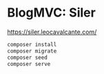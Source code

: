 BlogMVC: Siler
===============

https://siler.leocavalcante.com/

```bash
composer install
composer migrate
composer seed
composer serve
```
